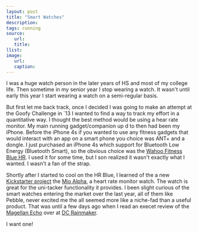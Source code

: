 ```yaml
---
layout: post
title: "Smart Watches"
description:
tags: running
source:
   url:
   title:
llist:
image:
   url:
   caption:
---
```

I was a huge watch person in the later years of HS and most of my college life. Then sometime in my senior year I stop wearing a watch. It wasn't until early this year I start wearing a watch on a semi-regular basis.

But first let me back track, once I decided I was going to make an attempt at the Goofy Challenge in `13 I wanted to find a way to track my effort in a quantitative way. I thought the best method would be using a hear rate monitor. My main running gadget/companion up d to then had been my iPhone. Before the iPhone 4s if you wanted to use any fitness gadgets that would interact with an app on a smart phone you choice was ANT+ and a dongle. I just purchased an iPhone 4s which support for Bluetooth Low Energy (Bluetooth Smart), so the obvious choice was the [Wahoo Fitness Blue HR][hrBlue]. I used it for some time, but I son realized it wasn't exactly what I wanted. I wasn't a fan of the strap.

Shortly after I started to cool on the HR Blue, I learned of the a new [Kickstarter project][alphaKick] the [Mio Alpha][mioAlpha], a heart rate monitor watch. The watch is great for the uni-tacker functionality it provides. I been slight curious of the smart watches entering the market over the last year, all of them like Pebble, never excited me the all seemed more like a niche-fad than a useful product. That was until a few days ago when I read an execet review of the [Magellan Echo][mEcho] over at [DC Rainmaker][dcReview].

I want one!

[hrBlue]: http://www.wahoofitness.com/wahoo-blue-hr-heart-rate-strap.html
[alphaKick]: http://www.kickstarter.com/projects/alphaheartrate/alpha-the-holy-grail-of-heart-rate-look-ma-no-hand "ALPHA - the Holy Grail of Heart Rate (Look Ma, no hands!)"
[mioAlpha]: http://www.mioglobal.com/
[dcReview]: http://www.dcrainmaker.com/2013/11/magellan-depth-review.html
[mEcho]: http://www.magellangps.com/Echo